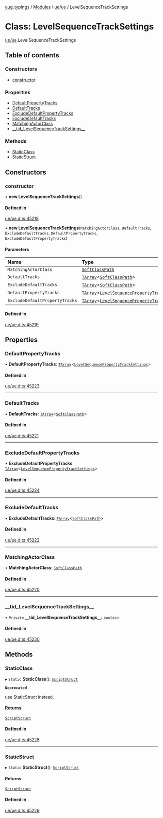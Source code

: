 [yug_typings](../README.md) / [Modules](../modules.md) / [ue/ue](../modules/ue_ue.md) / LevelSequenceTrackSettings

# Class: LevelSequenceTrackSettings

[ue/ue](../modules/ue_ue.md).LevelSequenceTrackSettings

## Table of contents

### Constructors

- [constructor](ue_ue.LevelSequenceTrackSettings.md#constructor)

### Properties

- [DefaultPropertyTracks](ue_ue.LevelSequenceTrackSettings.md#defaultpropertytracks)
- [DefaultTracks](ue_ue.LevelSequenceTrackSettings.md#defaulttracks)
- [ExcludeDefaultPropertyTracks](ue_ue.LevelSequenceTrackSettings.md#excludedefaultpropertytracks)
- [ExcludeDefaultTracks](ue_ue.LevelSequenceTrackSettings.md#excludedefaulttracks)
- [MatchingActorClass](ue_ue.LevelSequenceTrackSettings.md#matchingactorclass)
- [\_\_tid\_LevelSequenceTrackSettings\_\_](ue_ue.LevelSequenceTrackSettings.md#__tid_levelsequencetracksettings__)

### Methods

- [StaticClass](ue_ue.LevelSequenceTrackSettings.md#staticclass)
- [StaticStruct](ue_ue.LevelSequenceTrackSettings.md#staticstruct)

## Constructors

### constructor

• **new LevelSequenceTrackSettings**()

#### Defined in

[ue/ue.d.ts:45218](https://github.com/YugMetaverse/yug_typings/blob/b7d9b19/ue/ue.d.ts#L45218)

• **new LevelSequenceTrackSettings**(`MatchingActorClass`, `DefaultTracks`, `ExcludeDefaultTracks`, `DefaultPropertyTracks`, `ExcludeDefaultPropertyTracks`)

#### Parameters

| Name | Type |
| :------ | :------ |
| `MatchingActorClass` | [`SoftClassPath`](ue_ue.SoftClassPath.md) |
| `DefaultTracks` | [`TArray`](../interfaces/ue_puerts.TArray.md)<[`SoftClassPath`](ue_ue.SoftClassPath.md)\> |
| `ExcludeDefaultTracks` | [`TArray`](../interfaces/ue_puerts.TArray.md)<[`SoftClassPath`](ue_ue.SoftClassPath.md)\> |
| `DefaultPropertyTracks` | [`TArray`](../interfaces/ue_puerts.TArray.md)<[`LevelSequencePropertyTrackSettings`](ue_ue.LevelSequencePropertyTrackSettings.md)\> |
| `ExcludeDefaultPropertyTracks` | [`TArray`](../interfaces/ue_puerts.TArray.md)<[`LevelSequencePropertyTrackSettings`](ue_ue.LevelSequencePropertyTrackSettings.md)\> |

#### Defined in

[ue/ue.d.ts:45219](https://github.com/YugMetaverse/yug_typings/blob/b7d9b19/ue/ue.d.ts#L45219)

## Properties

### DefaultPropertyTracks

• **DefaultPropertyTracks**: [`TArray`](../interfaces/ue_puerts.TArray.md)<[`LevelSequencePropertyTrackSettings`](ue_ue.LevelSequencePropertyTrackSettings.md)\>

#### Defined in

[ue/ue.d.ts:45223](https://github.com/YugMetaverse/yug_typings/blob/b7d9b19/ue/ue.d.ts#L45223)

___

### DefaultTracks

• **DefaultTracks**: [`TArray`](../interfaces/ue_puerts.TArray.md)<[`SoftClassPath`](ue_ue.SoftClassPath.md)\>

#### Defined in

[ue/ue.d.ts:45221](https://github.com/YugMetaverse/yug_typings/blob/b7d9b19/ue/ue.d.ts#L45221)

___

### ExcludeDefaultPropertyTracks

• **ExcludeDefaultPropertyTracks**: [`TArray`](../interfaces/ue_puerts.TArray.md)<[`LevelSequencePropertyTrackSettings`](ue_ue.LevelSequencePropertyTrackSettings.md)\>

#### Defined in

[ue/ue.d.ts:45224](https://github.com/YugMetaverse/yug_typings/blob/b7d9b19/ue/ue.d.ts#L45224)

___

### ExcludeDefaultTracks

• **ExcludeDefaultTracks**: [`TArray`](../interfaces/ue_puerts.TArray.md)<[`SoftClassPath`](ue_ue.SoftClassPath.md)\>

#### Defined in

[ue/ue.d.ts:45222](https://github.com/YugMetaverse/yug_typings/blob/b7d9b19/ue/ue.d.ts#L45222)

___

### MatchingActorClass

• **MatchingActorClass**: [`SoftClassPath`](ue_ue.SoftClassPath.md)

#### Defined in

[ue/ue.d.ts:45220](https://github.com/YugMetaverse/yug_typings/blob/b7d9b19/ue/ue.d.ts#L45220)

___

### \_\_tid\_LevelSequenceTrackSettings\_\_

• `Private` **\_\_tid\_LevelSequenceTrackSettings\_\_**: `boolean`

#### Defined in

[ue/ue.d.ts:45230](https://github.com/YugMetaverse/yug_typings/blob/b7d9b19/ue/ue.d.ts#L45230)

## Methods

### StaticClass

▸ `Static` **StaticClass**(): [`ScriptStruct`](ue_ue.ScriptStruct.md)

**`Deprecated`**

use StaticStruct instead.

#### Returns

[`ScriptStruct`](ue_ue.ScriptStruct.md)

#### Defined in

[ue/ue.d.ts:45228](https://github.com/YugMetaverse/yug_typings/blob/b7d9b19/ue/ue.d.ts#L45228)

___

### StaticStruct

▸ `Static` **StaticStruct**(): [`ScriptStruct`](ue_ue.ScriptStruct.md)

#### Returns

[`ScriptStruct`](ue_ue.ScriptStruct.md)

#### Defined in

[ue/ue.d.ts:45229](https://github.com/YugMetaverse/yug_typings/blob/b7d9b19/ue/ue.d.ts#L45229)

